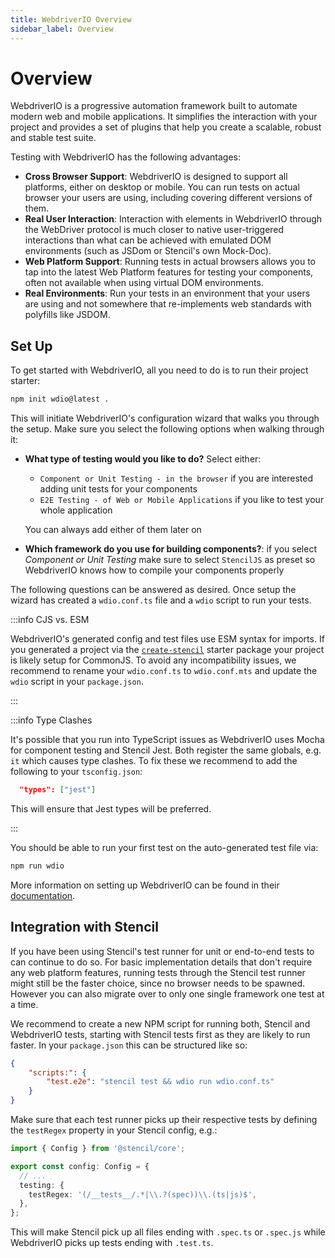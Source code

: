 ```yaml
---
title: WebdriverIO Overview
sidebar_label: Overview
---
```


# Overview

WebdriverIO is a progressive automation framework built to automate modern web and mobile applications. It simplifies the interaction with your project and provides a set of plugins that help you create a scalable, robust and stable test suite.

Testing with WebdriverIO has the following advantages:

- __Cross Browser Support__: WebdriverIO is designed to support all platforms, either on desktop or mobile. You can run tests on actual browser your users are using, including covering different versions of them.
- __Real User Interaction__: Interaction with elements in WebdriverIO through the WebDriver protocol is much closer to native user-triggered interactions than what can be achieved with emulated DOM environments (such as JSDom or Stencil's own Mock-Doc).
- __Web Platform Support__: Running tests in actual browsers allows you to tap into the latest Web Platform features for testing your components, often not available when using virtual DOM environments.
- __Real Environments__: Run your tests in an environment that your users are using and not somewhere that re-implements web standards with polyfills like JSDOM.

## Set Up

To get started with WebdriverIO, all you need to do is to run their project starter:

```bash npm2yarn
npm init wdio@latest .
```

This will initiate WebdriverIO's configuration wizard that walks you through the setup. Make sure you select the following options when walking through it:

- __What type of testing would you like to do?__ Select either:
  - `Component or Unit Testing - in the browser` if you are interested adding unit tests for your components
  - `E2E Testing - of Web or Mobile Applications` if you like to test your whole application 
  
  You can always add either of them later on
- __Which framework do you use for building components?__: if you select _Component or Unit Testing_ make sure to select `StencilJS` as preset so WebdriverIO knows how to compile your components properly

The following questions can be answered as desired. Once setup the wizard has created a `wdio.conf.ts` file and a `wdio` script to run your tests.

:::info CJS vs. ESM

WebdriverIO's generated config and test files use ESM syntax for imports. If you generated a project via the [`create-stencil`](https://www.npmjs.com/package/create-stencil) starter package your project is likely setup for CommonJS. To avoid any incompatibility issues, we recommend to rename your `wdio.conf.ts` to `wdio.conf.mts` and update the `wdio` script in your `package.json`.

:::

:::info Type Clashes

It's possible that you run into TypeScript issues as WebdriverIO uses Mocha for component testing and Stencil Jest. Both register the same globals, e.g. `it` which causes type clashes. To fix these we recommend to add the following to your `tsconfig.json`:

```json
  "types": ["jest"]
```

This will ensure that Jest types will be preferred.

:::

You should be able to run your first test on the auto-generated test file via:

```bash npm2yarn
npm run wdio
```

More information on setting up WebdriverIO can be found in their [documentation](https://webdriver.io/docs/component-testing/stencil).

## Integration with Stencil

If you have been using Stencil's test runner for unit or end-to-end tests to can continue to do so. For basic implementation details that don't require any web platform features, running tests through the Stencil test runner might still be the faster choice, since no browser needs to be spawned. However you can also migrate over to only one single framework one test at a time.

We recommend to create a new NPM script for running both, Stencil and WebdriverIO tests, starting with Stencil tests first as they are likely to run faster. In your `package.json` this can be structured like so:

```json title="package.json"
{
    "scripts:": {
        "test.e2e": "stencil test && wdio run wdio.conf.ts"
    }
}
```

Make sure that each test runner picks up their respective tests by defining the `testRegex` property in your Stencil config, e.g.:

```ts title="stencil.config.ts"
import { Config } from '@stencil/core';

export const config: Config = {
  // ...
  testing: {
    testRegex: '(/__tests__/.*|\\.?(spec))\\.(ts|js)$',
  },
};
```

This will make Stencil pick up all files ending with `.spec.ts` or `.spec.js` while WebdriverIO picks up tests ending with `.test.ts`.